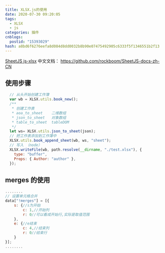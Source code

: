 ```yaml
---
title: XLSX.js的使用
date: 2020-07-30 09:20:05
tags:
  - XLSX
  - js
categories: 插件
cnblogs:
  postid: "15393029"
hash: a8bd6f6276eefa8d084d8dd0032b8b90e07475492905c6333f5f1346551b2f13
---
```


[SheetJS js-xlsx](http://sheetjs.com/) 中文文档： <https://github.com/rockboom/SheetJS-docs-zh-CN>

## 使用步骤

```js
  // 从头开始创建工作簿
  var wb = XLSX.utils.book_new();
  /**
   * 创建工作表
   * aoa_to_sheet    二维数组
   * json_to_sheet   对象数组
   * table_to_sheet  tableDOM
   */
  let ws= XLSX.utils.json_to_sheet(json);
  // 把工作表添加到工作簿中
  XLSX.utils.book_append_sheet(wb, ws, "sheet");
  // 写入 （node）
  XLSX.writeFile(wb, path.resolve(__dirname, "./test.xlsx"), {
    type: "buffer",
    Props: { Author: "author" },
  });

```

## merges 的使用

```js
........
// 设置单元格合并
data["!merges"] = [{
    s: {//s为开始
        c: 1,//开始列
        r: 0//可以看成开始行,实际是取值范围
    },
    e: {//e结束
        c: 4,//结束列
        r: 0//结束行
    }
}];
........
```
